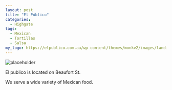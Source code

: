 ```yaml
---
layout: post
title: "El Público"
categories:
  - Highgate
tags:
  - Mexican
  - Tortillas
  - Salsa
my_logo: https://elpublico.com.au/wp-content/themes/monkv2/images/landing_01.png
---
```


![placeholder](https://elpublico.com.au/wp-content/themes/monkv2/images/landing_01.png "Large example image")

El publico is located on Beaufort St.

We serve a wide variety of Mexican food.
